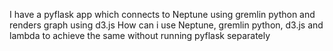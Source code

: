 I have a pyflask app which connects to Neptune using gremlin python and renders graph using d3.js
How can i use Neptune, gremlin python, d3.js and lambda to achieve the same without running pyflask separately